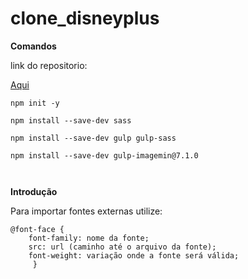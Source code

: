 # clone_disneyplus
**Comandos**

link do repositorio:

[Aqui](https://github.com/ogiansouza/clone_disneyplus/blob/main/index.html)

```
npm init -y

npm install --save-dev sass

npm install --save-dev gulp gulp-sass

npm install --save-dev gulp-imagemin@7.1.0



```

**Introdução**

Para importar fontes externas utilize:

```
@font-face {     
    font-family: nome da fonte;      
    src: url (caminho até o arquivo da fonte);      
    font-weight: variação onde a fonte será válida;
     }

```